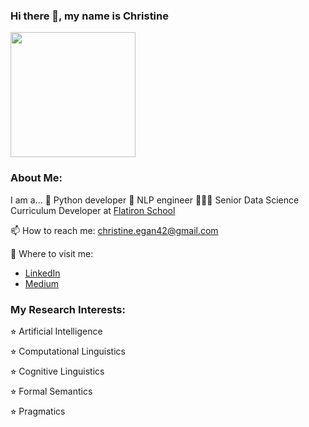 ### Hi there 👋, my name is Christine

<img align="center" src="https://github.com/christine-egan42/christine-egan42.github.io/assets/116017015/8a19b34e-b79b-4677-8cad-f509afb7ca71" width="200" height="200">

### About Me:

I am a...
🐍 Python developer
🤖 NLP engineer
👩🏻‍💻 Senior Data Science Curriculum Developer at [Flatiron School](https://flatironschool.com/welcome-to-flatiron-school/?utm_source=Google&utm_medium=ppc&utm_campaign=12728169833&utm_content=127574232664&utm_term=flatiron%20computer%20school&uqaid=513747011248&Cj0KCQjw7aqkBhDPARIsAKGa0oJdKiI3LYeKAJFIp1k0f5FPxFiC6LptP4SnJUgJfDPqVE6lvTd2L24aAkvrEALw_wcB&gclid=Cj0KCQjw7aqkBhDPARIsAKGa0oJdKiI3LYeKAJFIp1k0f5FPxFiC6LptP4SnJUgJfDPqVE6lvTd2L24aAkvrEALw_wcB)

📫 How to reach me: christine.egan42@gmail.com 

🧠 Where to visit me:
- [LinkedIn](https://www.linkedin.com/in/christineegan42/)
- [Medium](https://medium.com/@christineegan42)


### My Research Interests:

⭐︎ Artificial Intelligence

⭐︎ Computational Linguistics

⭐︎ Cognitive Linguistics

⭐︎ Formal Semantics

⭐︎ Pragmatics

